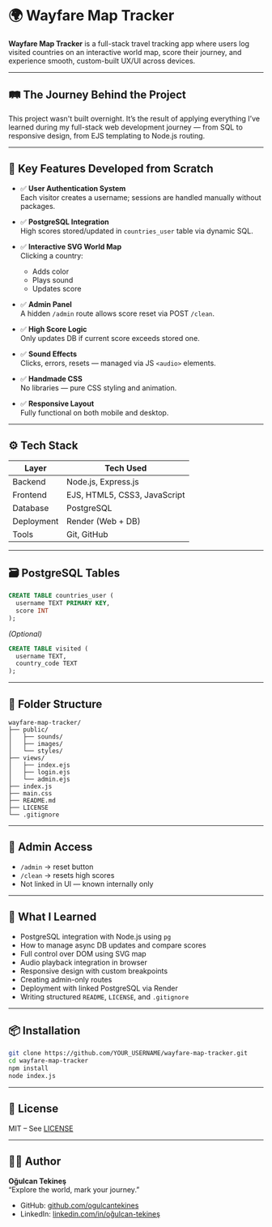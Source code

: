 # 🌍 Wayfare Map Tracker

**Wayfare Map Tracker** is a full-stack travel tracking app where users log visited countries on an interactive world map, score their journey, and experience smooth, custom-built UX/UI across devices.

---

## 🛤️ The Journey Behind the Project

This project wasn't built overnight. It’s the result of applying everything I’ve learned during my full-stack web development journey — from SQL to responsive design, from EJS templating to Node.js routing.

---

## 🚀 Key Features Developed from Scratch

- ✅ **User Authentication System**  
  Each visitor creates a username; sessions are handled manually without packages.

- ✅ **PostgreSQL Integration**  
  High scores stored/updated in `countries_user` table via dynamic SQL.

- ✅ **Interactive SVG World Map**  
  Clicking a country:
  - Adds color
  - Plays sound
  - Updates score

- ✅ **Admin Panel**  
  A hidden `/admin` route allows score reset via POST `/clean`.

- ✅ **High Score Logic**  
  Only updates DB if current score exceeds stored one.

- ✅ **Sound Effects**  
  Clicks, errors, resets — managed via JS `<audio>` elements.

- ✅ **Handmade CSS**  
  No libraries — pure CSS styling and animation.

- ✅ **Responsive Layout**  
  Fully functional on both mobile and desktop.

---

## ⚙️ Tech Stack

| Layer        | Tech Used                       |
|--------------|----------------------------------|
| Backend      | Node.js, Express.js              |
| Frontend     | EJS, HTML5, CSS3, JavaScript     |
| Database     | PostgreSQL                       |
| Deployment   | Render (Web + DB)                |
| Tools        | Git, GitHub                      |

---

## 🗃️ PostgreSQL Tables

```sql
CREATE TABLE countries_user (
  username TEXT PRIMARY KEY,
  score INT
);
```

*(Optional)*

```sql
CREATE TABLE visited (
  username TEXT,
  country_code TEXT
);
```

---

## 📁 Folder Structure

```
wayfare-map-tracker/
├── public/
│   ├── sounds/
│   ├── images/
│   └── styles/
├── views/
│   ├── index.ejs
│   ├── login.ejs
│   └── admin.ejs
├── index.js
├── main.css
├── README.md
├── LICENSE
└── .gitignore
```

---

## 🔐 Admin Access

- `/admin` → reset button
- `/clean` → resets high scores
- Not linked in UI — known internally only

---

## 🧠 What I Learned

- PostgreSQL integration with Node.js using `pg`
- How to manage async DB updates and compare scores
- Full control over DOM using SVG map
- Audio playback integration in browser
- Responsive design with custom breakpoints
- Creating admin-only routes
- Deployment with linked PostgreSQL via Render
- Writing structured `README`, `LICENSE`, and `.gitignore`

---

## 📦 Installation

```bash
git clone https://github.com/YOUR_USERNAME/wayfare-map-tracker.git
cd wayfare-map-tracker
npm install
node index.js
```

---

## 📜 License

MIT – See [LICENSE](./LICENSE)

---

## 👨‍💻 Author

**Oğulcan Tekineş**  
“Explore the world, mark your journey.”

- GitHub: [github.com/ogulcantekines](https://github.com/ogulcantekines/wayFare-map-tracker)
- LinkedIn: [linkedin.com/in/oğulcan-tekineş](https://www.linkedin.com/in/oğulcan-tekineş-483309268/)
